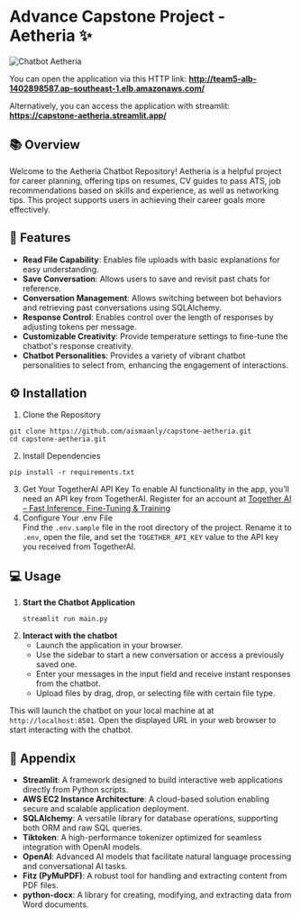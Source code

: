 # Advance Capstone Project - Aetheria ✨
![Chatbot Aetheria](mainpage.gif)

You can open the application via this HTTP link:
**http://team5-alb-1402898587.ap-southeast-1.elb.amazonaws.com/**

Alternatively, you can access the application with streamlit:
**https://capstone-aetheria.streamlit.app/**

## 📚 Overview
Welcome to the Aetheria Chatbot Repository! Aetheria is a helpful project for career planning, offering tips on resumes, CV guides to pass ATS, job recommendations based on skills and experience, as well as networking tips. This project supports users in achieving their career goals more effectively.

## 🤖 Features
- **Read File Capability**: Enables file uploads with basic explanations for easy understanding.
- **Save Conversation**: Allows users to save and revisit past chats for reference.
- **Conversation Management**: Allows switching between bot behaviors and retrieving past conversations using SQLAlchemy.
- **Response Control**: Enables control over the length of responses by adjusting tokens per message.
- **Customizable Creativity**: Provide temperature settings to fine-tune the chatbot's response creativity.
- **Chatbot Personalities**: Provides a variety of vibrant chatbot personalities to select from, enhancing the engagement of interactions.

## ⚙️ Installation
1. Clone the Repository
```
git clone https://github.com/aismaanly/capstone-aetheria.git
cd capstone-aetheria.git
```
2. Install Dependencies
```
pip install -r requirements.txt
```
3. Get Your TogetherAI API Key
To enable AI functionality in the app, you’ll need an API key from TogetherAI. Register for an account at [Together AI – Fast Inference, Fine-Tuning & Training](https://www.together.ai/)
4. Configure Your .env File  
Find the `.env.sample` file in the root directory of the project. Rename it to `.env`, open the file, and set the `TOGETHER_API_KEY` value to the API key you received from TogetherAI.  

## 💻 Usage
1. **Start the Chatbot Application**
    ```
    streamlit run main.py
    ```
2. **Interact with the chatbot**
    - Launch the application in your browser.
    - Use the sidebar to start a new conversation or access a previously saved one.
    - Enter your messages in the input field and receive instant responses from the chatbot.
    - Upload files by drag, drop, or selecting file with certain file type.

This will launch the chatbot on your local machine at at `http://localhost:8501`. Open the displayed URL in your web browser to start interacting with the chatbot.

## 📖 Appendix 
- **Streamlit**: A framework designed to build interactive web applications directly from Python scripts. 
- **AWS EC2 Instance Architecture**: A cloud-based solution enabling secure and scalable application deployment.  
- **SQLAlchemy**: A versatile library for database operations, supporting both ORM and raw SQL queries.  
- **Tiktoken**: A high-performance tokenizer optimized for seamless integration with OpenAI models.  
- **OpenAI**: Advanced AI models that facilitate natural language processing and conversational AI tasks.  
- **Fitz (PyMuPDF)**: A robust tool for handling and extracting content from PDF files.  
- **python-docx**: A library for creating, modifying, and extracting data from Word documents.  
